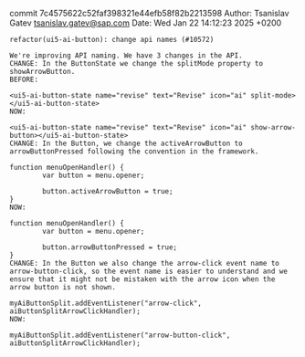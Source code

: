 commit 7c4575622c52faf398321e44efb58f82b2213598
Author: Tsanislav Gatev <tsanislav.gatev@sap.com>
Date:   Wed Jan 22 14:12:23 2025 +0200

    refactor(ui5-ai-button): change api names (#10572)
    
    We're improving API naming. We have 3 changes in the API.
    CHANGE: In the ButtonState we change the splitMode property to showArrowButton.
    BEFORE:
    
    <ui5-ai-button-state name="revise" text="Revise" icon="ai" split-mode></ui5-ai-button-state>
    NOW:
    
    <ui5-ai-button-state name="revise" text="Revise" icon="ai" show-arrow-button></ui5-ai-button-state>
    CHANGE: In the Button, we change the activeArrowButton to arrowButtonPressed following the convention in the framework.
    
    function menuOpenHandler() {
            var button = menu.opener;
    
            button.activeArrowButton = true;
    }
    NOW:
    
    function menuOpenHandler() {
            var button = menu.opener;
    
            button.arrowButtonPressed = true;
    }
    CHANGE: In the Button we also change the arrow-click event name to arrow-button-click, so the event name is easier to understand and we ensure that it might not be mistaken with the arrow icon when the arrow button is not shown.
    
    myAiButtonSplit.addEventListener("arrow-click", aiButtonSplitArrowClickHandler);
    NOW:
    
    myAiButtonSplit.addEventListener("arrow-button-click", aiButtonSplitArrowClickHandler);
